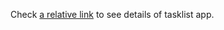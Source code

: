 Check [a relative link](https://github.com/brunoFreiberger/tasklist-backend "here") to see details of tasklist app.